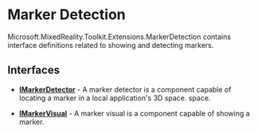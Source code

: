 # Marker Detection
Microsoft.MixedReality.Toolkit.Extensions.MarkerDetection contains interface definitions related to showing and detecting markers.

## Interfaces
* [**IMarkerDetector**](../MarkerDetection/IMarkerDetector.cs)  - A marker detector is a component capable of locating a marker in a local application's 3D space.
space.

* [**IMarkerVisual**](../MarkerDetection/IMarkerVisual.cs) - A marker visual is a component capable of showing a marker.

